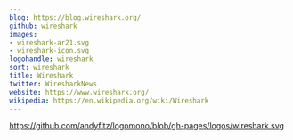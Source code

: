 ```yaml
---
blog: https://blog.wireshark.org/
github: wireshark
images:
- wireshark-ar21.svg
- wireshark-icon.svg
logohandle: wireshark
sort: wireshark
title: Wireshark
twitter: WiresharkNews
website: https://www.wireshark.org/
wikipedia: https://en.wikipedia.org/wiki/Wireshark
---
```


https://github.com/andyfitz/logomono/blob/gh-pages/logos/wireshark.svg
